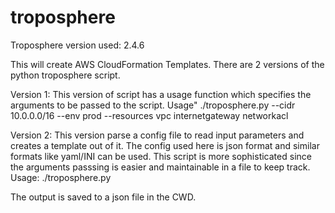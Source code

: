 # troposphere
Troposphere version used:
2.4.6


This will create AWS CloudFormation Templates.
There are 2 versions of the python troposphere script.

Version 1:
This version of script has a usage function which specifies the arguments to be passed to the script.
Usage"
./troposphere.py --cidr 10.0.0.0/16 --env prod --resources vpc internetgateway networkacl




Version 2:
This version parse a config file to read input parameters and creates a template out of it. The config used here is json format and similar formats like yaml/INI can be used.
This script is more sophisticated since the arguments passsing is easier and maintainable in a file to keep track.
Usage:
./troposphere.py


The output is saved to a json file in the CWD.

